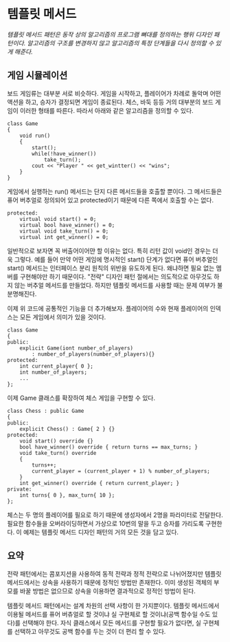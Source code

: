 # 템플릿 메서드
*템플릿 메서드 패턴은 동작 상의 알고리즘의 프로그램 뼈대를 정의하는 행위 디자인 패턴이다. 알고리즘의 구조를 변경하지 않고 알고리즘의 특정 단계들을 다시 정의할 수 있게 해준다.*

## 게임 시뮬레이션
보드 게임류는 대부분 서로 비슷하다. 게임을 시작하고, 플레이어가 차례로 돌악며 어떤 액션을 하고, 승자가 결정되면 게임이 종료된다. 체스, 바둑 등등 거의 대부분의 보드 게임이 이러한 형태를 따른다. 따라서 아래와 같은 알고리즘을 정의할 수 있다.

	class Game
	{
		void run()
		{
			start();
			while(!have_winner())
				take_turn();
			cout << "Player " << get_wintter() << "wins";
		}
	}

게임에서 실행하는 run() 메서드는 단지 다른 메서드들을 호출할 뿐이다. 그 메서드들은 퓨어 버추얼로 정의되어 있고 protected이기 때문에 다른 쪽에서 호출할 수는 없다.

	protected:
		virtual void start() = 0;
		virtual bool have_winner() = 0;
		virtual void take_turn() = 0;
		virtual int get_winner() = 0;

일반적으로 보자면 꼭 버출어이어먄 할 이유는 없다. 특히 리턴 값이 void인 경우는 더욱 그렇다. 예를 들어 만약 어떤 게임에 명시적인 start() 단계가 없다면 퓨어 버추얼인 start() 메서드는 인터페이스 분리 원칙의 위반을 유도하게 된다. 왜냐하면 필요 없는 멤버를 구현해야만 하기 때문이다. "전략" 디자인 패턴 절에서는 의도적으로 아무것도 하지 않는 버추얼 메서드를 만들었다. 하지만 템플릿 메서드를 사용할 때는 문제 여부가 불분명해진다.

이제 위 코드에 공통적인 기능을 더 추가해보자. 플레이어의 수와 현재 플레이어의 인덱스는 모든 게임에서 의미가 있을 것이다.

	class Game
	{
	public:
		explicit Game(iont number_of_players)
			: number_of_players(number_of_players){}
	protected:
		int current_player{ 0 };
		int number_of_players;
		...
	};

이제 Game 클래스를 확장하여 체스 게임을 구현할 수 있다.

	class Chess : public Game
	{
	public:
		explicit Chess() : Game{ 2 } {}
	protected:
		void start() override {}
		bool have_winner() override { return turns == max_turns; }
		void take_turn() override
		{
			turns++;
			current_player = (current_player + 1) % number_of_players;
		}
		int get_winner() override { return current_player; }
	private:
		int turns{ 0 }, max_turn{ 10 };
	};

체스는 두 명의 플레이어를 필요로 하기 때문에 생성자에서 2명을 파라미터로 전달한다. 필요한 함수들을 오버라이딩하면서 가상으로 10번의 말을 두고 승자를 가리도록 구현한다. 이 예제는 템플릿 메서드 디자인 패턴의 거의 모든 것을 담고 있다.

## 요약
전략 패턴에서는 콤포지션을 사용하여 동적 전략과 정적 전략으로 나뉘어졌지만 템플릿 메서드에서는 상속을 사용하기 때문에 정적인 방법만 존재한다. 이미 생성된 객체의 부모를 바꿀 방법은 없으므로 상속을 이용하면 결과적으로 정적인 방법이 된다.

템플릿 메서드 패턴에서는 설계 차원의 선택 사항이 한 가지뿐이다. 템플릿 메서드에서 이용될 메서드를 퓨어 버츄얼로 할 것이냐 실 구현체로 할 것이냐(공백 함수일 수도 있다)를 선택해야 한다. 자식 클래스에서 모든 메서드를 구현할 필요가 없다면, 실 구현체를 선택하고 아무것도 공백 함수를 두는 것이 더 편리 할 수 있다.
